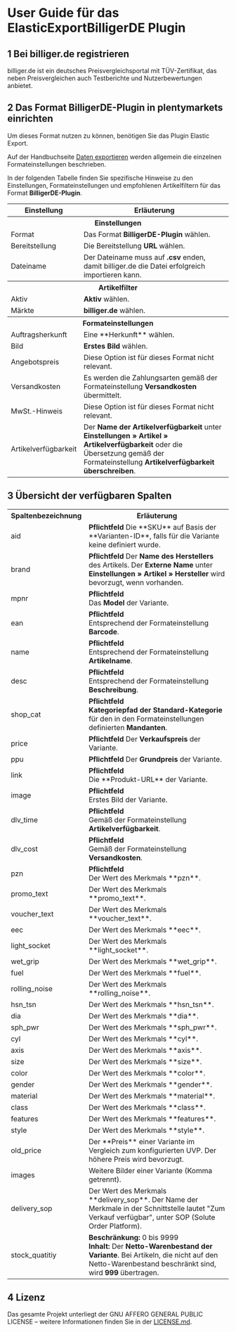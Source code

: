 
# User Guide für das ElasticExportBilligerDE Plugin
<div class="container-toc"></div>

## 1 Bei billiger.de registrieren
billiger.de ist ein deutsches Preisvergleichsportal mit TÜV-Zertifikat, das neben Preisvergleichen auch Testberichte und Nutzerbewertungen anbietet.

## 2 Das Format BilligerDE-Plugin in plentymarkets einrichten
Um dieses Format nutzen zu können, benötigen Sie das Plugin Elastic Export.

Auf der Handbuchseite [Daten exportieren](https://www.plentymarkets.eu/handbuch/datenaustausch/daten-exportieren/#4) werden allgemein die einzelnen Formateinstellungen beschrieben.

In der folgenden Tabelle finden Sie spezifische Hinweise zu den Einstellungen, Formateinstellungen und empfohlenen Artikelfiltern für das Format **BilligerDE-Plugin**.
<table>
    <tr>
        <th>
            Einstellung
        </th>
        <th>
            Erläuterung
        </th>
    </tr>
    <tr>
        <th colspan="2">
            Einstellungen
        </th>
    </tr>
    <tr>
        <td>
            Format
        </td>
        <td>
            Das Format <b>BilligerDE-Plugin</b> wählen.
        </td>        
    </tr>
    <tr>
        <td>
            Bereitstellung
        </td>
        <td>
            Die Bereitstellung <b>URL</b> wählen.
        </td>        
    </tr>
    <tr>
        <td>
            Dateiname
        </td>
        <td>
            Der Dateiname muss auf <b>.csv</b> enden, damit billiger.de die Datei erfolgreich importieren kann.
        </td>        
    </tr>
    <tr>
        <th colspan="2">
            Artikelfilter
        </th>
    </tr>
    <tr>
        <td>
            Aktiv
        </td>
        <td>
            <b>Aktiv</b> wählen.
        </td>        
    </tr>
    <tr>
        <td>
            Märkte
        </td>
        <td>
            <b>billiger.de</b> wählen.
        </td>        
    </tr>
    <tr>
        <th colspan="2">
            Formateinstellungen
        </th>
    </tr>
    <tr>
		<td>
			Auftragsherkunft
		</td>
		<td>
			Eine **Herkunft** wählen.
		</td>
	</tr>
    <tr>
        <td>
            Bild
        </td>
        <td>
            <b>Erstes Bild</b> wählen.
        </td>        
    </tr>
    <tr>
		<td>
			Angebotspreis
		</td>
		<td>
			Diese Option ist für dieses Format nicht relevant.
		</td>        
	</tr>
    <tr>
        <td>
            Versandkosten
        </td>
        <td>
            Es werden die Zahlungsarten gemäß der Formateinstellung <b>Versandkosten</b> übermittelt.
        </td>        
    </tr>
    <tr>
        <td>
            MwSt.-Hinweis
        </td>
        <td>
            Diese Option ist für dieses Format nicht relevant.
        </td>        
    </tr>
    <tr>
        <td>
            Artikelverfügbarkeit
        </td>
        <td>
            Der <b>Name der Artikelverfügbarkeit</b> unter <b>Einstellungen » Artikel » Artikelverfügbarkeit</b> oder die Übersetzung gemäß der Formateinstellung <b>Artikelverfügbarkeit überschreiben</b>.
        </td>        
    </tr>
</table>

## 3 Übersicht der verfügbaren Spalten
<table>
    <tr>
        <th>
            Spaltenbezeichnung
        </th>
        <th>
            Erläuterung
        </th>
    </tr>
    <tr>
        <td>
            aid
        </td>
        <td>
            <b>Pflichtfeld</b>
            Die **SKU** auf Basis der **Varianten-ID**, falls für die Variante keine definiert wurde.
        </td>        
    </tr>
    <tr>
        <td>
            brand
        </td>
        <td>
            <b>Pflichtfeld</b>
            Der <b>Name des Herstellers</b> des Artikels. Der <b>Externe Name</b> unter <b>Einstellungen » Artikel » Hersteller</b> wird bevorzugt, wenn vorhanden.
        </td>        
    </tr>
    <tr>
        <td>
            mpnr
        </td>
        <td>
            <b>Pflichtfeld</b><br>
            Das <b>Model</b> der Variante.
        </td>        
    </tr>
    <tr>
        <td>
            ean
        </td>
        <td>
            <b>Pflichtfeld</b><br>
            Entsprechend der Formateinstellung <b>Barcode</b>.
        </td>        
    </tr>
    <tr>
        <td>
            name
        </td>
        <td>
            <b>Pflichtfeld</b><br>
            Entsprechend der Formateinstellung <b>Artikelname</b>.
        </td>        
    </tr>
    <tr>
        <td>
            desc
        </td>
        <td>
            <b>Pflichtfeld</b><br>
            Entsprechend der Formateinstellung <b>Beschreibung</b>.
        </td>        
    </tr>
    <tr>
        <td>
            shop_cat
        </td>
        <td>
            <b>Pflichtfeld</b><br>
            <b>Kategoriepfad der Standard-Kategorie</b> für den in den Formateinstellungen definierten <b>Mandanten</b>.
        </td>        
    </tr>
    <tr>
        <td>
            price
        </td>
        <td>
            <b>Pflichtfeld</b>
            Der <b>Verkaufspreis</b> der Variante.
        </td>        
    </tr>
    <tr>
        <td>
            ppu
        </td>
        <td>
            <b>Pflichtfeld</b>
            Der <b>Grundpreis</b> der Variante.
        </td>        
    </tr>
    <tr>
        <td>
            link
        </td>
        <td>
        	<b>Pflichtfeld</b><br>
            Die **Produkt-URL** der Variante.
        </td>        
    </tr>
    <tr>
        <td>
            image
        </td>
        <td>
            <b>Pflichtfeld</b><br>
            Erstes Bild der Variante.
        </td>        
    </tr>
    <tr>
        <td>
            dlv_time
        </td>
        <td>
            <b>Pflichtfeld</b><br>
            Gemäß der Formateinstellung <b>Artikelverfügbarkeit</b>.
        </td>        
    </tr>
    <tr>
        <td>
            dlv_cost
        </td>
        <td>
        	<b>Pflichtfeld</b><br>
            Gemäß der Formateinstellung <b>Versandkosten</b>.
        </td>        
    </tr>
    <tr>
        <td>
            pzn
        </td>
        <td>
        	<b>Pflichtfeld</b><br>
            Der Wert des Merkmals **pzn**.
        </td>        
    </tr>
    <tr>
        <td>
            promo_text
        </td>
        <td>
        	Der Wert des Merkmals **promo_text**.
        </td>        
    </tr>
    <tr>
        <td>
            voucher_text
        </td>
        <td>
        	Der Wert des Merkmals **voucher_text**.
        </td>        
    </tr>
    <tr>
        <td>
            eec
        </td>
        <td>
        	Der Wert des Merkmals **eec**.
        </td>        
    </tr>
    <tr>
        <td>
            light_socket
        </td>
        <td>
        	Der Wert des Merkmals **light_socket**.
        </td>        
    </tr>
    <tr>
        <td>
            wet_grip
        </td>
        <td>
        	Der Wert des Merkmals **wet_grip**.
        </td>        
    </tr>
    <tr>
        <td>
            fuel
        </td>
        <td>
        	Der Wert des Merkmals **fuel**.
        </td>        
    </tr>
    <tr>
        <td>
            rolling_noise
        </td>
        <td>
        	Der Wert des Merkmals **rolling_noise**.
        </td>        
    </tr>
    <tr>
        <td>
            hsn_tsn
        </td>
        <td>
        	Der Wert des Merkmals **hsn_tsn**.
        </td>        
    </tr>
    <tr>
        <td>
            dia
        </td>
        <td>
        	Der Wert des Merkmals **dia**.
        </td>        
    </tr>
    <tr>
        <td>
            sph_pwr
        </td>
        <td>
        	Der Wert des Merkmals **sph_pwr**.
        </td>        
    </tr>
    <tr>
        <td>
            cyl
        </td>
        <td>
        	Der Wert des Merkmals **cyl**.
        </td>        
    </tr>
    <tr>
        <td>
            axis
        </td>
        <td>
        	Der Wert des Merkmals **axis**.
        </td>        
    </tr>
    <tr>
        <td>
            size
        </td>
        <td>
        	Der Wert des Merkmals **size**.
        </td>        
    </tr>
    <tr>
        <td>
            color
        </td>
        <td>
        	Der Wert des Merkmals **color**.
        </td>        
    </tr>
    <tr>
        <td>
            gender
        </td>
        <td>
        	Der Wert des Merkmals **gender**.
        </td>        
    </tr>
    <tr>
        <td>
            material
        </td>
        <td>
        	Der Wert des Merkmals **material**.
        </td>        
    </tr>
    <tr>
        <td>
            class
        </td>
        <td>
        	Der Wert des Merkmals **class**.
        </td>        
    </tr>
    <tr>
		<td>
			features
		</td>
		<td>
			Der Wert des Merkmals **features**.
		</td>        
	</tr>
	<tr>
		<td>
			style
		</td>
		<td>
			Der Wert des Merkmals **style**.
		</td>        
	</tr>
	<tr>
    	<td>
    		old_price
    	</td>
    	<td>
    		Der **Preis** einer Variante im Vergleich zum konfigurierten UVP. Der höhere Preis wird bevorzugt.
    	</td>        
    </tr>
    <tr>
    	<td>
    		images
    	</td>
    	<td>
    		Weitere Bilder einer Variante (Komma getrennt). 
    	</td>        
    </tr>
    <tr>
        <td>
            delivery_sop
        </td>
        <td>
            Der Wert des Merkmals **delivery_sop**. Der Name der Merkmale in der Schnittstelle lautet "Zum Verkauf verfügbar", unter SOP (Solute Order Platform).
        </td>        
    </tr>
    <tr>
        <td>
            stock_quatitiy
        </td>
        <td>
            <b>Beschränkung:</b> 0 bis 9999<br>
            <b>Inhalt:</b> Der <b>Netto-Warenbestand der Variante</b>. Bei Artikeln, die nicht auf den Netto-Warenbestand beschränkt sind, wird <b>999</b> übertragen.
        </td>        
    </tr> 
</table>

## 4 Lizenz
Das gesamte Projekt unterliegt der GNU AFFERO GENERAL PUBLIC LICENSE – weitere Informationen finden Sie in der [LICENSE.md](https://github.com/plentymarkets/plugin-elastic-export-billiger-de/blob/master/LICENSE.md).